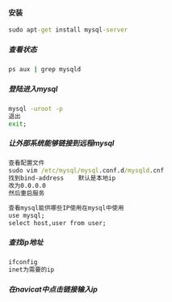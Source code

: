 #### 安装

```cmd
sudo apt-get install mysql-server
```

##### 查看状态

```cmd
ps aux | grep mysqld
```

##### 登陆进入mysql

```cmd
mysql -uroot -p
退出
exit;
```

#####   让外部系统能够链接到远程mysql

```cmd
查看配置文件
sudo vim /etc/mysql/mysql.conf.d/mysqld.cnf
找到bind-address    默认是本地ip
改为0.0.0.0
然后重启服务

查看mysql能供哪些IP使用在mysql中使用
use mysql;
select host,user from user;
```

##### 查找ip地址

```cmd
ifconfig
inet为需要的ip
```

##### 在navicat中点击链接输入ip